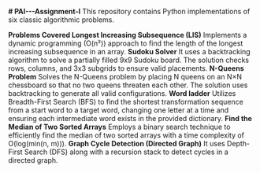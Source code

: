 **# PAI---Assignment-I**
This repository contains Python implementations of six classic algorithmic problems. 

**Problems Covered
Longest Increasing Subsequence (LIS)**
      Implements a dynamic programming (O(n²)) approach to find the length of the longest increasing subsequence in an array.
**Sudoku Solver**
      It uses a backtracking algorithm to solve a partially filled 9x9 Sudoku board. The solution checks rows, columns, and 3x3 subgrids to ensure valid placements.
**N-Queens Problem**
      Solves the N-Queens problem by placing N queens on an N×N chessboard so that no two queens threaten each other. The solution uses backtracking to generate all valid configurations.
**Word ladder**
      Utilizes Breadth-First Search (BFS) to find the shortest transformation sequence from a start word to a target word, changing one letter at a time and ensuring each intermediate word exists in the provided dictionary.
**Find the Median of Two Sorted Arrays**
      Employs a binary search technique to efficiently find the median of two sorted arrays with a time complexity of O(log(min(n, m))).
**Graph Cycle Detection (Directed Graph)**
      It uses Depth-First Search (DFS) along with a recursion stack to detect cycles in a directed graph.
